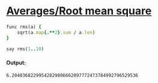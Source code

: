 [1]: http://rosettacode.org/wiki/Averages/Root_mean_square

# [Averages/Root mean square][1]

```ruby
func rms(a) {
    sqrt(a.map{.**2}.sum / a.len)
}
 
say rms(1..10)
```

#### Output:
```
6.20483682299542829806662097772473784992796529536
```
